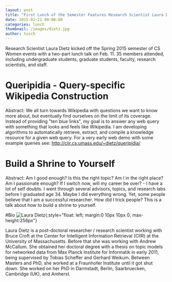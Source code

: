 ```yaml
---
layout: post
title: "First Lunch of the Semester Features Research Scientist Laura Dietz"
date: 2015-02-21 00:00:00
categories: lunch
thumbnail: /images/dietz.jpg
author: tosch
---
```


Research Scientist Laura Dietz kicked off the Spring 2015 semester of CS Women events with a two-part lunch talk on Feb. 11. 35 members attended, including undergraduate students, graduate students, faculty, research scientists, and staff.

# Queripidia - Query-specific Wikipedia Construction
Abstract: We all turn towards Wikipedia with questions we want to know more about, but eventually find ourselves on the limit of its coverage. Instead of providing "ten blue links", my goal is to answer any web query with something that looks and feels like Wikipedia. I am developing algorithms to automatically retrieve, extract, and compile a knowledge resource for a given web query. For a very early web demo with some example queries see: http://ciir.cs.umass.edu/~dietz/queripidia/

# Build a Shrine to Yourself
Abstract: Am I good enough? Is this the right topic? Am I in the right place? Am I passionate enough? If I switch now, will my career be over? - I have a lot of self doubts. I went through several advisors, topics, and research labs before I graduated age 34. Maybe I did everything wrong. Yet, some people believe that I am a successful researcher. How did I trick people? This is a talk about how to build a shrine to yourself.


#Bio
![Laura Dietz](/images/dietz.jpg){:style="float: left; margin:0 10px 10px 0; max-height:256px"}

Laura Dietz is a post-doctoral researcher / research scientist working with Bruce Croft at the Center for Intelligent Information Retrieval (CIIR) at the University of Massachusetts. Before that  she was working with Andrew McCallum. She obtained her doctoral degree with a thesis on topic models for networked data from Max Planck Institute for Informatik in early 2011, being supervised by Tobias Scheffer and Gerhard Weikum.  Between Masters and PhD, she worked at a Fraunhofer Institute until it got shut down. She worked on her PhD in Darmstadt, Berlin, Saarbruecken, Cambridge (UK), and Amherst.
